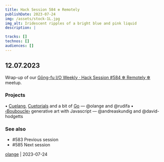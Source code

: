```yaml
---
title: Hack Session 584 ✼ Remotely
publishDate: 2023-07-24
img: /assets/stock-1L.jpg
img_alt: Iridescent ripples of a bright blue and pink liquid
description: |

tracks: []
technos: []
audiences: []
---
```


## 12.07.2023

Wrap-up of our [Gōng-fu I/O Weekly · Hack Session #584  ✼ Remotely ✼](https://www.meetup.com/fr-FR/gōngfuio/events/qcvlftyfckbqb/) meetup.

### Projects

• [Cuelang](https://cuelang.org/), [Cuetorials](https://cuetorials.com/) and a bit of [Go](https://go.dev/) — @olange and @rudifa
• [‹Bouboucle›](http://bouboucle.com) generative art with Javascript — @andreaskundig and @david-hodgetts 

### See also

* #583 Previous session
* #585 Next session

[olange](https://github.com/olange) | 2023-07-24


